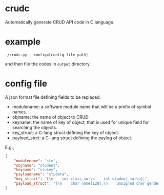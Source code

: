 # crudc
Automatically generate CRUD API code in C language. 

# example 

```
./crudc.py --config=[config file path]
```

and then file the codes in `output` directory.

# config file

A json format file defining fields to be replaced.

* modulename: a software module name that will be a prefix of symbol names.
* objname: the name of object to CRUD
* keyname: the name of key of object, that is used for unique field for searching the objects.
* key_struct: a C-lang struct defining the key of object.
* payload_strct: a C-lang struct defining the paylog of object.

E.g.,

```json
{
    "modulename": "stm",
    "objname": "student",
    "keyname": "stukey",
    "payloadname": "studata",
    "key_struct": "{\n    int class_no;\n    int student_no;\n};",
    "payload_struct": "{\n    char name[128];\n    unsigned char gender;\n    unsigned char age;\n};"
}
```
